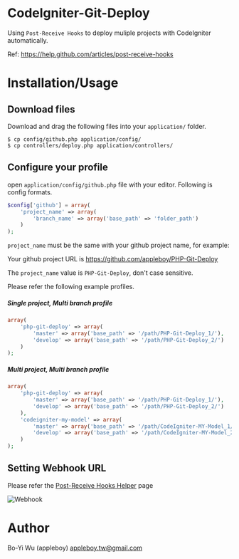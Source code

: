 CodeIgniter-Git-Deploy
======================

Using `Post-Receive Hooks` to deploy muliple projects with CodeIgniter automatically.

Ref: https://help.github.com/articles/post-receive-hooks

Installation/Usage
======================

Download files
----------------------

Download and drag the following files into your `application/` folder.

    $ cp config/github.php application/config/
    $ cp controllers/deploy.php application/controllers/

Configure your profile
----------------------

open `application/config/github.php` file with your editor. Following is config formats.

```php
$config['github'] = array(
    'project_name' => array(
        'branch_name' => array('base_path' => 'folder_path')
    )
);
```

`project_name` must be the same with your github project name, for example:

Your github project URL is https://github.com/appleboy/PHP-Git-Deploy

The `project_name` value is `PHP-Git-Deploy`, don't case sensitive.

Please refer the following example profiles.

##### Single project, Multi branch profile

```php
array(
    'php-git-deploy' => array(
        'master' => array('base_path' => '/path/PHP-Git-Deploy_1/'),
        'develop' => array('base_path' => '/path/PHP-Git-Deploy_2/')
    )
);
```

##### Multi project, Multi branch profile

```php
array(
    'php-git-deploy' => array(
        'master' => array('base_path' => '/path/PHP-Git-Deploy_1/'),
        'develop' => array('base_path' => '/path/PHP-Git-Deploy_2/')
    ),
    'codeigniter-my-model' => array(
        'master' => array('base_path' => '/path/CodeIgniter-MY-Model_1/'),
        'develop' => array('base_path' => '/path/CodeIgniter-MY-Model_2/')
    )
);
```

Setting Webhook URL
----------------------

Please refer the [Post-Receive Hooks Helper](https://help.github.com/articles/post-receive-hooks) page

![Webhook](http://farm8.staticflickr.com/7115/7836097364_d7629b427c_z.jpg "Webhook")

Author
======================

Bo-Yi Wu (appleboy) <appleboy.tw@gmail.com>
